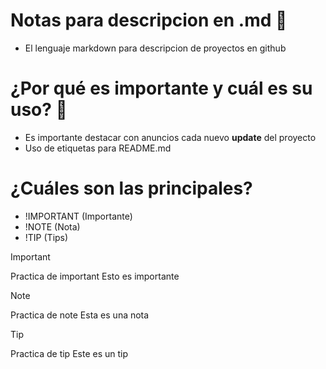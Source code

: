 # Notas para descripcion en .md 🚀
* El lenguaje markdown para descripcion de proyectos en github

# ¿Por qué es importante y cuál es su uso? 💪
* Es importante destacar con anuncios cada nuevo <strong>update</strong> del proyecto
* Uso de etiquetas para README.md

# ¿Cuáles son las principales?
* !IMPORTANT (Importante)
* !NOTE (Nota)
* !TIP (Tips)
  
> [!IMPORTANT]
> Practica de important
> Esto es importante

> [!NOTE]
> Practica de note
> Esta es una nota

> [!TIP]
> Practica de tip
> Este es un tip

